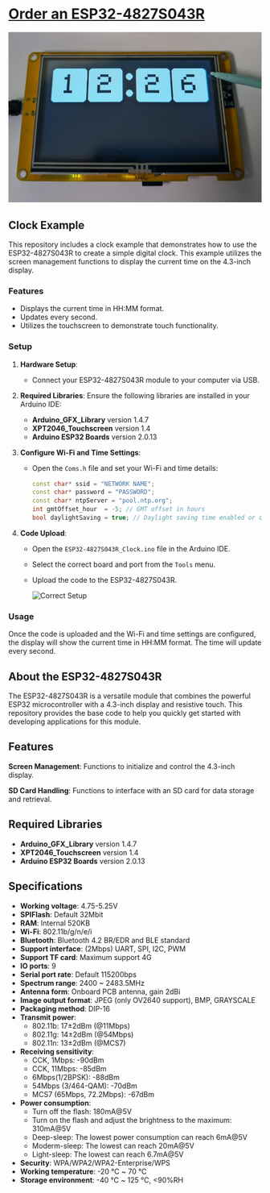 # [Order an ESP32-4827S043R](https://s.click.aliexpress.com/e/_DB48igB "Order an ESP32-4827S043R")

![Clock Example](https://github.com/NorthernGadgets/ESP32-4827S043R_Clock/blob/main/PhotoExample.jpg?raw=true)

## Clock Example

This repository includes a clock example that demonstrates how to use the ESP32-4827S043R to create a simple digital clock. This example utilizes the screen management functions to display the current time on the 4.3-inch display.

### Features

- Displays the current time in HH:MM format.
- Updates every second.
- Utilizes the touchscreen to demonstrate touch functionality.

### Setup

1. **Hardware Setup**:
   - Connect your ESP32-4827S043R module to your computer via USB.

2. **Required Libraries**:
   Ensure the following libraries are installed in your Arduino IDE:
   - **Arduino_GFX_Library** version 1.4.7
   - **XPT2046_Touchscreen** version 1.4
   - **Arduino ESP32 Boards** version 2.0.13

3. **Configure Wi-Fi and Time Settings**:
   - Open the `Coms.h` file and set your Wi-Fi and time details:
     ```cpp
     const char* ssid = "NETWORK NAME";
     const char* password = "PASSWORD";
     const char* ntpServer = "pool.ntp.org";
     int gmtOffset_hour  = -5; // GMT offset in hours
     bool daylightSaving = true; // Daylight saving time enabled or disabled
     ```

4. **Code Upload**:
   - Open the `ESP32-4827S043R_Clock.ino` file in the Arduino IDE.
   - Select the correct board and port from the `Tools` menu.
   - Upload the code to the ESP32-4827S043R.
  
     ![Correct Setup](https://github.com/NorthernGadgets/ESP32-4827S043R/blob/main/setup.png?raw=true)

### Usage

Once the code is uploaded and the Wi-Fi and time settings are configured, the display will show the current time in HH:MM format. The time will update every second.



## About the ESP32-4827S043R

The ESP32-4827S043R is a versatile module that combines the powerful ESP32 microcontroller with a 4.3-inch display and resistive touch. This repository provides the base code to help you quickly get started with developing applications for this module.

## Features

**Screen Management**: Functions to initialize and control the 4.3-inch display.

**SD Card Handling**: Functions to interface with an SD card for data storage and retrieval.

## Required Libraries

- **Arduino_GFX_Library** version 1.4.7
- **XPT2046_Touchscreen** version 1.4
- **Arduino ESP32 Boards** version 2.0.13

## Specifications

- **Working voltage**: 4.75-5.25V
- **SPIFlash**: Default 32Mbit
- **RAM**: Internal 520KB
- **Wi-Fi**: 802.11b/g/n/e/i
- **Bluetooth**: Bluetooth 4.2 BR/EDR and BLE standard
- **Support interface**: (2Mbps) UART, SPI, I2C, PWM
- **Support TF card**: Maximum support 4G
- **IO ports**: 9
- **Serial port rate**: Default 115200bps
- **Spectrum range**: 2400 ~ 2483.5MHz
- **Antenna form**: Onboard PCB antenna, gain 2dBi
- **Image output format**: JPEG (only OV2640 support), BMP, GRAYSCALE
- **Packaging method**: DIP-16
- **Transmit power**:
  - 802.11b: 17±2dBm (@11Mbps)
  - 802.11g: 14±2dBm (@54Mbps)
  - 802.11n: 13±2dBm (@MCS7)
- **Receiving sensitivity**:
  - CCK, 1Mbps: -90dBm
  - CCK, 11Mbps: -85dBm
  - 6Mbps(1/2BPSK): -88dBm
  - 54Mbps (3/464-QAM): -70dBm
  - MCS7 (65Mbps, 72.2Mbps): -67dBm
- **Power consumption**:
  - Turn off the flash: 180mA@5V
  - Turn on the flash and adjust the brightness to the maximum: 310mA@5V
  - Deep-sleep: The lowest power consumption can reach 6mA@5V
  - Moderm-sleep: The lowest can reach 20mA@5V
  - Light-sleep: The lowest can reach 6.7mA@5V
- **Security**: WPA/WPA2/WPA2-Enterprise/WPS
- **Working temperature**: -20 ℃ ~ 70 ℃
- **Storage environment**: -40 ℃ ~ 125 ℃, <90%RH
